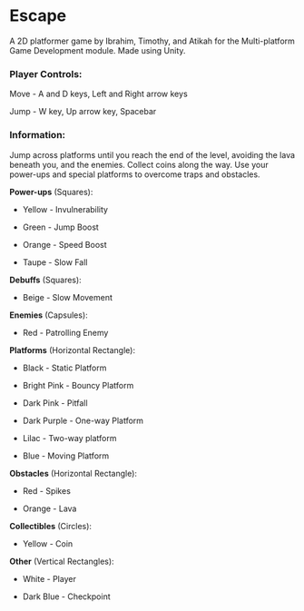 # Escape

A 2D platformer game by Ibrahim, Timothy, and Atikah for the Multi-platform Game Development module. Made using Unity.

### Player Controls:

Move - A and D keys, Left and Right arrow keys

Jump - W key, Up arrow key, Spacebar

### Information:

Jump across platforms until you reach the end of the level, avoiding the lava beneath you, and the enemies. Collect coins along the way. Use your power-ups and special platforms to overcome traps and obstacles. 

**Power-ups** (Squares):

-	Yellow - Invulnerability

-	Green - Jump Boost

-	Orange - Speed Boost

-	Taupe - Slow Fall

**Debuffs** (Squares):

-	Beige - Slow Movement

**Enemies** (Capsules):

-	Red - Patrolling Enemy

**Platforms** (Horizontal Rectangle):

-	Black - Static Platform

-	Bright Pink - Bouncy Platform

-	Dark Pink - Pitfall

-	Dark Purple - One-way Platform

- Lilac - Two-way platform

-	Blue - Moving Platform

**Obstacles** (Horizontal Rectangle):

-	Red - Spikes

-	Orange - Lava

**Collectibles** (Circles):

-	Yellow - Coin

**Other** (Vertical Rectangles):

-	White - Player

-	Dark Blue - Checkpoint
